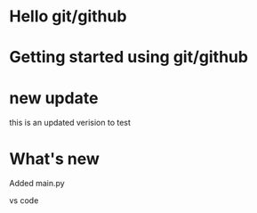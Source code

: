 # Hello git/github
# Getting started using git/github

# new update

this is an updated verision to test

# What's new 
Added main.py

vs code 
